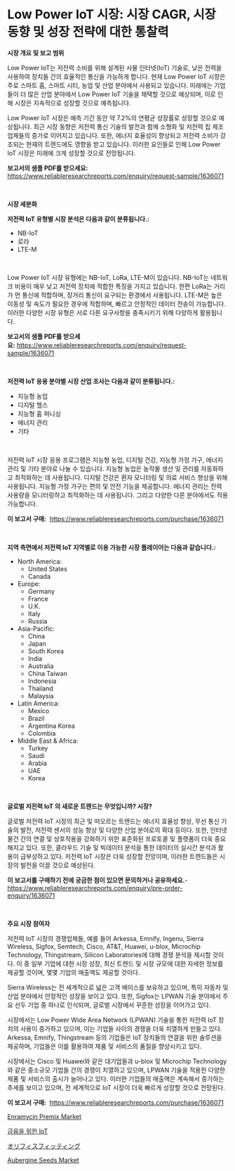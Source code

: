 <p><h1>Low Power IoT 시장: 시장 CAGR, 시장 동향 및 성장 전략에 대한 통찰력</h1></p><p><strong>시장 개요 및 보고 범위</strong></p>
<p><p>Low Power IoT는 저전력 소비를 위해 설계된 사물 인터넷(IoT) 기술로, 낮은 전력을 사용하여 장치들 간의 효율적인 통신을 가능하게 합니다. 현재 Low Power IoT 시장은 주로 스마트 홈, 스마트 시티, 농업 및 산업 분야에서 사용되고 있습니다. 미래에는 기업들이 더 많은 산업 분야에서 Low Power IoT 기술을 채택할 것으로 예상되며, 이로 인해 시장은 지속적으로 성장할 것으로 예측됩니다. </p><p>Low Power IoT 시장은 예측 기간 동안 약 7.2%의 연평균 성장률로 성장할 것으로 예상됩니다. 최근 시장 동향은 저전력 통신 기술의 발전과 함께 소형화 및 저전력 칩 제조업체들의 증가로 이어지고 있습니다. 또한, 에너지 효율성이 향상되고 저전력 소비가 강조되는 현재의 트렌드에도 영향을 받고 있습니다. 이러한 요인들로 인해 Low Power IoT 시장은 미래에 크게 성장할 것으로 전망됩니다.</p></p>
<p><strong>보고서의 샘플 PDF를 받으세요:</strong> <a href="https://www.reliableresearchreports.com/enquiry/request-sample/1636071">https://www.reliableresearchreports.com/enquiry/request-sample/1636071</a></p>
<p>&nbsp;</p>
<p><strong>시장 세분화</strong></p>
<p><strong>저전력 IoT 유형별 시장 분석은 다음과 같이 분류됩니다.:</strong></p>
<p><ul><li>NB-IoT</li><li>로라</li><li>LTE-M</li></ul></p>
<p>&nbsp;</p>
<p><p>Low Power IoT 시장 유형에는 NB-IoT, LoRa, LTE-M이 있습니다. NB-IoT는 네트워크 비용이 매우 낮고 저전력 장치에 적합한 특징을 가지고 있습니다. 한편 LoRa는 거리가 먼 통신에 적합하며, 장거리 통신이 요구되는 환경에서 사용됩니다. LTE-M은 높은 이동성 및 속도가 필요한 경우에 적합하며, 빠르고 안정적인 데이터 전송이 가능합니다. 이러한 다양한 시장 유형은 서로 다른 요구사항을 충족시키기 위해 다양하게 활용됩니다.</p></p>
<p><strong>보고서의 샘플 PDF를 받으세요:</strong>&nbsp;<a href="https://www.reliableresearchreports.com/enquiry/request-sample/1636071">https://www.reliableresearchreports.com/enquiry/request-sample/1636071</a></p>
<p>&nbsp;</p>
<p><strong> 저전력 IoT 응용 분야별 시장 산업 조사는 다음과 같이 분류됩니다.:</strong></p>
<p><ul><li>지능형 농업</li><li>디지털 헬스</li><li>지능형 홈 퍼니싱</li><li>에너지 관리</li><li>기타</li></ul></p>
<p>&nbsp;</p>
<p><p>저전력 IoT 시장 응용 프로그램은 지능형 농업, 디지털 건강, 지능형 가정 가구, 에너지 관리 및 기타 분야로 나눌 수 있습니다. 지능형 농업은 농작물 생산 및 관리를 자동화하고 최적화하는 데 사용됩니다. 디지털 건강은 환자 모니터링 및 의료 서비스 향상을 위해 사용됩니다. 지능형 가정 가구는 편의 및 안전 기능을 제공합니다. 에너지 관리는 전력 사용량을 모니터링하고 최적화하는 데 사용됩니다. 그리고 다양한 다른 분야에서도 적용 가능합니다.</p></p>
<p><strong>이 보고서 구매:</strong>&nbsp; <a href="https://www.reliableresearchreports.com/purchase/1636071">https://www.reliableresearchreports.com/purchase/1636071</a></p>
<p>&nbsp;</p>
<p><strong>지역 측면에서 저전력 IoT 지역별로 이용 가능한 시장 플레이어는 다음과 같습니다.:</strong></p>
<p><ul>
    <li>
        North America:
        <ul>
            <li>United States</li>
            <li>Canada</li>
        </ul>
    </li>
    <li>
        Europe:
        <ul>
            <li>Germany</li>
            <li>France</li>
            <li>U.K.</li>
            <li>Italy</li>
            <li>Russia</li>
        </ul>
    </li>
    <li>
        Asia-Pacific:
        <ul>
            <li>China</li>
            <li>Japan</li>
            <li>South Korea</li>
            <li>India</li>
            <li>Australia</li>
            <li>China Taiwan</li>
            <li>Indonesia</li>
            <li>Thailand</li>
            <li>Malaysia</li>
        </ul>
    </li>
    <li>
        Latin America:
        <ul>
            <li>Mexico</li>
            <li>Brazil</li>
            <li>Argentina Korea</li>
            <li>Colombia</li>
        </ul>
    </li>
    <li>
        Middle East & Africa:
        <ul>
            <li>Turkey</li>
            <li>Saudi</li>
            <li>Arabia</li>
            <li>UAE</li>
            <li>Korea</li>
        </ul>
    </li>
    </ul></p>
<p>&nbsp;</p>
<p><strong>글로벌 저전력 IoT 의 새로운 트렌드는 무엇입니까? 시장?</strong></p>
<p><p>글로벌 저전력 IoT 시장의 최근 및 떠오르는 트렌드는 에너지 효율성 향상, 무선 통신 기술의 발전, 저전력 센서의 성능 향상 및 다양한 산업 분야로의 확대 등이다. 또한, 인터넷 물건 간의 연결 및 상호작용을 강화하기 위한 표준화된 프로토콜 및 플랫폼이 더욱 중요해지고 있다. 또한, 클라우드 기술 및 빅데이터 분석을 통한 데이터의 실시간 분석과 활용이 급부상하고 있다. 저전력 IoT 시장은 더욱 성장할 전망이며, 이러한 트렌드들은 시장의 발전을 이끌 것으로 예상된다.</p></p>
<p><strong>이 보고서를 구매하기 전에 궁금한 점이 있으면 문의하거나 공유하세요.</strong>- <a href="https://www.reliableresearchreports.com/enquiry/pre-order-enquiry/1636071">https://www.reliableresearchreports.com/enquiry/pre-order-enquiry/1636071</a></p>
<p>&nbsp;</p>
<p><strong>주요 시장 참여자</strong></p>
<p><p>저전력 IoT 시장의 경쟁업체들, 예를 들어 Arkessa, Emnify, Ingenu, Sierra Wireless, Sigfox, Semtech, Cisco, AT&T, Huawei, u-blox, Microchip Technology, Thingstream, Silicon Laboratories에 대해 경쟁 분석을 제시할 것이다. 이 중 일부 기업에 대한 시장 성장, 최신 트렌드 및 시장 규모에 대한 자세한 정보를 제공할 것이며, 몇몇 기업의 매출액도 제공할 것이다.  </p><p>Sierra Wireless는 전 세계적으로 넓은 고객 베이스를 보유하고 있으며, 특히 자동차 및 산업 분야에서 안정적인 성장을 보이고 있다. 또한, Sigfox는 LPWAN 기술 분야에서 주요 선두 기업 중 하나로 인식되며, 글로벌 시장에서 꾸준한 성장을 이어가고 있다.</p><p>시장에서는 Low Power Wide Area Network (LPWAN) 기술을 통한 저전력 IoT 장치의 사용이 증가하고 있으며, 이는 기업들 사이의 경쟁을 더욱 치열하게 만들고 있다. Arkessa, Emnify, Thingstream 등의 기업들은 IoT 장치들의 연결을 위한 솔루션을 제공하며, 기업들은 이를 활용하여 제품 및 서비스의 품질을 향상시키고 있다.</p><p>시장에서는 Cisco 및 Huawei와 같은 대기업들과 u-blox 및 Microchip Technology와 같은 중소규모 기업들 간의 경쟁이 치열하고 있으며, LPWAN 기술을 적용한 다양한 제품 및 서비스의 출시가 늘어나고 있다. 이러한 기업들의 매출액은 계속해서 증가하는 추세를 보이고 있으며, 전 세계적으로 IoT 시장이 더욱 빠르게 성장할 것으로 전망된다.</p></p>
<p><strong>이 보고서 구매:</strong>&nbsp;&nbsp;<a href="https://www.reliableresearchreports.com/purchase/1636071">https://www.reliableresearchreports.com/purchase/1636071</a></p>
<p><p><a href="https://issuu.com/reportprime-2/docs/enramycin-premix-market-size-2030.pptx">Enramycin Premix Market</a></p><p><a href="https://github.com/TobyKub4685/Market-Research-Report-List-1/blob/main/80803157608.md">금융을 위한 IoT</a></p><p><a href="https://medium.com/@gordonjast2023/%E3%82%AA%E3%83%AA%E3%83%95%E3%82%A3%E3%82%B9%E3%83%95%E3%82%A3%E3%83%83%E3%83%86%E3%82%A3%E3%83%B3%E3%82%B0%E5%B8%82%E5%A0%B4%E5%88%86%E6%9E%90-%E3%81%9D%E3%81%AEcagr-%E5%B8%82%E5%A0%B4%E3%82%BB%E3%82%B0%E3%83%A1%E3%83%B3%E3%83%86%E3%83%BC%E3%82%B7%E3%83%A7%E3%83%B3-%E3%81%8A%E3%82%88%E3%81%B3%E3%82%B0%E3%83%AD%E3%83%BC%E3%83%90%E3%83%AB%E6%A5%AD%E7%95%8C%E6%A6%82%E8%A6%81-dc53ddd4dff9">オリフィスフィッティング</a></p><p><a href="https://issuu.com/reportprime-2/docs/aubergine-seeds-market-size-2030.pptx">Aubergine Seeds Market</a></p></p>
